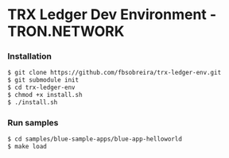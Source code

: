 # TRX Ledger Dev Environment - TRON.NETWORK

### Installation

```sh
$ git clone https://github.com/fbsobreira/trx-ledger-env.git
$ git submodule init
$ cd trx-ledger-env
$ chmod +x install.sh
$ ./install.sh
```
### Run samples 

```sh
$ cd samples/blue-sample-apps/blue-app-helloworld 
$ make load
```


